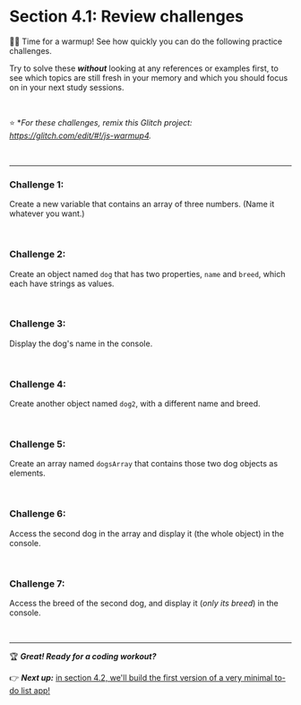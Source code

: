 # Section 4.1: Review challenges

:weight_lifting_man: Time for a warmup! See how quickly you can do the following practice challenges.

Try to solve these ***without*** looking at any references or examples first, to see which topics are still fresh in your memory and which you should focus on in your next study sessions.

<br/>

:star: **For these challenges, remix this Glitch project: https://glitch.com/edit/#!/js-warmup4.*

<br/>

<hr/>

### Challenge 1:

Create a new variable that contains an array of three numbers. (Name it whatever you want.)

<br/>

### Challenge 2:

Create an object named `dog` that has two properties, `name` and `breed`, which each have strings as values.

<br/>

### Challenge 3:

Display the dog's name in the console.

<br/>

### Challenge 4:

Create another object named `dog2`, with a different name and breed.

<br/>

### Challenge 5:

Create an array named `dogsArray` that contains those two dog objects as elements.

<br/>

### Challenge 6:

Access the second dog in the array and display it (the whole object) in the console.

<br/>

### Challenge 7:

Access the breed of the second dog, and display it (*only its breed*) in the console.

<br/>

<hr/>

:trophy: ***Great! Ready for a coding workout?***

:point_right: ***Next up:*** [in section 4.2, we'll build the first version of a very minimal to-do list app!](https://github.com/LearnTeachCode/intro-javascript-class/blob/july-aug-2018/week-4/4-2-todolist-v0.md)
